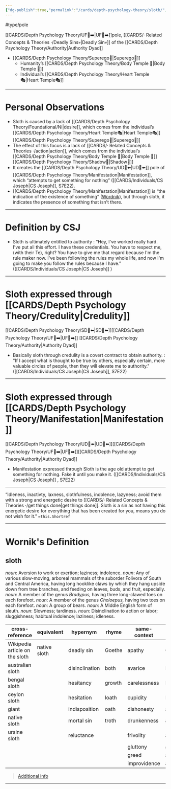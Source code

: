 ```yaml
---
{"dg-publish":true,"permalink":"/cards/depth-psychology-theory/sloth/","noteIcon":"1","created":"2023-02-24T17:36:14.616+01:00","updated":"2023-05-27T15:36:24.006+02:00"}
---
```


#type/pole 

[[CARDS/Depth Psychology Theory/UF👤➡️\|UF👤➡️]]pole, [[CARDS/· Related Concepts & Theories ·/Deadly Sins💀\|Deadly Sin💀]] of the [[CARDS/Depth Psychology Theory/Authority\|Authority Dyad]]
- [[CARDS/Depth Psychology Theory/Superego👹\|Superego👹]] 
	- Humanity’s [[CARDS/Depth Psychology Theory/Body Temple 🌳\|Body Temple 🌳]] 
	- Individual’s [[CARDS/Depth Psychology Theory/Heart Temple🎭\|Heart Temple🎭]] 
---
# Personal Observations 
- Sloth is caused by a lack of [[CARDS/Depth Psychology Theory/Foundational/Ni\|desire]], which comes from the individual’s [[CARDS/Depth Psychology Theory/Heart Temple🎭\|Heart Temple🎭]] [[CARDS/Depth Psychology Theory/Superego👹\|Superego👹]] 
- The effect of this focus is a lack of [[CARDS/· Related Concepts & Theories ·/action\|action]], which comes from the individual’s [[CARDS/Depth Psychology Theory/Body Temple 🌳\|Body Temple 🌳]] [[CARDS/Depth Psychology Theory/Shadow👥\|Shadow👥]] 
- It creates the [[CARDS/Depth Psychology Theory/UD👤⬅️\|UD👤⬅️]] pole of [[CARDS/Depth Psychology Theory/Manifestation\|Manifestation]], which “attempts to get something for nothing” ([[CARDS/Individuals/CS Joseph\|CS Joseph]], S7E22). 
- [[CARDS/Depth Psychology Theory/Manifestation\|Manifestation]] is “the indication of the existence of something” ([Wordnik](https://www.wordnik.com/words/manifestation)), but through sloth, it indicates the presence of something that isn’t there.  
---
# Definition by CSJ 

<div class="transclusion internal-embed is-loaded"><div class="markdown-embed">



- Sloth is ultimately entitled to authority : “Hey, I've worked really hard. I've put all this effort. I have these credentials. You have to respect me, (with their Te), right? You have to give me that regard because I'm the rule maker now. I've been following the rules my whole life, and now I'm going to make you follow the rules because I have.” ([[CARDS/Individuals/CS Joseph\|CS Joseph]] ) 

</div></div>


---
# Sloth expressed through [[CARDS/Depth Psychology Theory/Credulity\|Credulity]] 
[[CARDS/Depth Psychology Theory/SD🤸⬅️\|SD🤸⬅️]][[CARDS/Depth Psychology Theory/UF👤➡️\|UF👤➡️]] [[CARDS/Depth Psychology Theory/Authority\|Authority Dyad]] 

<div class="transclusion internal-embed is-loaded"><div class="markdown-embed">



- Basically sloth through credulity is a covert contract to obtain authority.  : "If I accept what is thought to be true by others, especially certain, more valuable circles of people, then they will elevate me to authority." ([[CARDS/Individuals/CS Joseph\|CS Joseph]], S7E22) 

</div></div>


---
# Sloth expressed through [[CARDS/Depth Psychology Theory/Manifestation\|Manifestation]] 
[[CARDS/Depth Psychology Theory/UD👤⬅️\|UD👤⬅️]][[CARDS/Depth Psychology Theory/UF👤➡️\|UF👤➡️]][[CARDS/Depth Psychology Theory/Authority\|Authority Dyad]] 

<div class="transclusion internal-embed is-loaded"><div class="markdown-embed">



- Manifestation expressed through Sloth is the age old attempt to get something for nothing. Fake it until you make it. ([[CARDS/Individuals/CS Joseph\|CS Joseph]] , S7E22) 

</div></div>


---

<div class="transclusion internal-embed is-loaded"><div class="markdown-embed">



“Idleness, inactivty, laxness, slothfulness, indolence, lazyness; avoid them with a strong and energetic desire to [[CARDS/· Related Concepts & Theories ·/get things done\|get things done]]. Sloth is a sin as not having this energetic desire for everything that has been created for you, means you do not wish for it.” `=this.Shortref` 

</div></div>

 
---
# Wornik's Definition
## sloth
*noun*: Aversion to work or exertion; laziness; indolence.
*noun*: Any of various slow-moving, arboreal mammals of the suborder Folivora of South and Central America, having long hooklike claws by which they hang upside down from tree branches, and feeding on leaves, buds, and fruit, especially.
*noun*: A member of the genus <em>Bradypus,</em> having three long-clawed toes on each forefoot.
*noun*: A member of the genus <em>Choloepus,</em> having two toes on each forefoot.
*noun*: A group of bears.
*noun*: A Middle English form of <internalXref urlencoded="sleuth">sleuth</internalXref>.
*noun*: Slowness; tardiness.
*noun*: Disinclination to action or labor; sluggishness; habitual indolence; laziness; idleness.

| cross-reference |equivalent |hypernym |rhyme |same-context |synonym |variant |
| --- | --- | --- | --- | --- | --- | --- |
| Wikipedia article on the sloth | native sloth | deadly sin | Goethe | apathy | Chiroptera | edentata |
| australian sloth |  | disinclination | both | avarice | Lagomorpha |  |
| bengal sloth |  | hesitancy | growth | carelessness | Primates |  |
| ceylon sloth |  | hesitation | loath | cupidity | Rodentia |  |
| giant |  | indisposition | oath | dishonesty | accidia |  |
| native sloth |  | mortal sin | troth | drunkenness | acedia |  |
| ursine sloth |  | reluctance |  | frivolity | aloofness |  |
|  |  |  |  | gluttony | anger |  |
|  |  |  |  | greed | apathy |  |
|  |  |  |  | improvidence | army |  |

> [Additional info](https://www.wordnik.com/words/sloth)
---